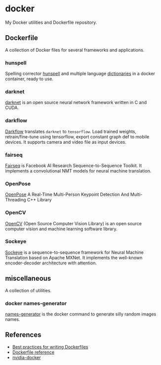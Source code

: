 # docker
My Docker utilities and Dockerfile repository.

## Dockerfile
A collection of Docker files for several frameworks and applications.

### hunspell
Spelling corrector [hunspell](https://github.com/hunspell/hunspell) and multiple language [dictionaries](https://github.com/wooorm/dictionaries) in a docker container, ready to use.

### darknet
[darknet](http://pjreddie.com/darknet/) is an open source neural network framework written in C and CUDA.

### darkflow
[Darkflow](https://github.com/thtrieu/darkflow) translates `darknet` to `tensorflow`. Load trained weights, retrain/fine-tune using tensorflow, export constant graph def to mobile devices. It supports camera and video file as input devices.

### fairseq
[Fairseq](https://github.com/facebookresearch/fairseq) is Facebook AI Research Sequence-to-Sequence Toolkit. It implements a convolutional NMT models for neural machine translation.

### OpenPose
[OpenPose](https://github.com/CMU-Perceptual-Computing-Lab/openpose) A Real-Time Multi-Person Keypoint Detection And Multi-Threading C++ Library

### OpenCV
[OpenCV](http://opencv.org/) (Open Source Computer Vision Library) is an open source computer vision and machine learning software library. 

### Sockeye
[Sockeye](https://github.com/awslabs/sockeye) is a sequence-to-sequence framework for Neural Machine Translation based on Apache MXNet. It implements the well-known encoder-decoder architecture with attention.

## miscellaneous 
A collection of utilities.

### docker names-generator
[names-generator](https://github.com/loretoparisi/docker/tree/master/names-generator) is the docker command to generate silly random images names.

## References
- [Best practices for writing Dockerfiles](https://docs.docker.com/engine/userguide/eng-image/dockerfile_best-practices/)
- [Dockerfile reference](https://docs.docker.com/engine/reference/builder/)
- [nvidia-docker](https://github.com/NVIDIA/nvidia-docker)
